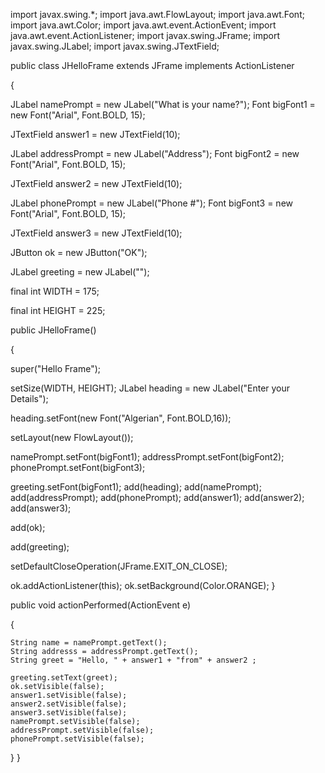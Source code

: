 import javax.swing.*;
import java.awt.FlowLayout;
import java.awt.Font;
import java.awt.Color;
import java.awt.event.ActionEvent;
import java.awt.event.ActionListener;
import javax.swing.JFrame;
import javax.swing.JLabel;
import javax.swing.JTextField;

public class JHelloFrame extends JFrame implements ActionListener

{

  JLabel namePrompt = new JLabel("What is your name?");
  Font bigFont1 = new Font("Arial", Font.BOLD, 15); 

JTextField answer1 = new JTextField(10);

JLabel addressPrompt = new JLabel("Address");
Font bigFont2 = new Font("Arial", Font.BOLD, 15); 

JTextField answer2 = new JTextField(10);

  JLabel phonePrompt = new JLabel("Phone #");
Font bigFont3 = new Font("Arial", Font.BOLD, 15); 

JTextField answer3 = new JTextField(10);

JButton ok = new JButton("OK");

  JLabel greeting = new JLabel("");

  final int WIDTH = 175;

  final int HEIGHT = 225;


public JHelloFrame()

{

super("Hello Frame");

setSize(WIDTH, HEIGHT);
JLabel heading = new JLabel("Enter your Details");

heading.setFont(new Font("Algerian", Font.BOLD,16));

setLayout(new FlowLayout());

namePrompt.setFont(bigFont1);
addressPrompt.setFont(bigFont2);
  phonePrompt.setFont(bigFont3);


greeting.setFont(bigFont1);
add(heading);
add(namePrompt);
add(addressPrompt);
add(phonePrompt);
  add(answer1);
add(answer2);
add(answer3);

add(ok);

add(greeting);

setDefaultCloseOperation(JFrame.EXIT_ON_CLOSE);

ok.addActionListener(this);
ok.setBackground(Color.ORANGE);
}

  public void actionPerformed(ActionEvent e)

  {

    String name = namePrompt.getText();
    String addresss = addressPrompt.getText();
    String greet = "Hello, " + answer1 + "from" + answer2 ;

    greeting.setText(greet);
    ok.setVisible(false);
    answer1.setVisible(false);
    answer2.setVisible(false);
    answer3.setVisible(false);
    namePrompt.setVisible(false);
    addressPrompt.setVisible(false);
    phonePrompt.setVisible(false);

  }
}
